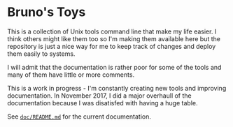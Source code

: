 # Bruno's Toys
This is a collection of Unix tools command line that make my life easier.  I think others might like them too so I'm making them available here but the repository is just a nice way for me to keep track of changes and deploy them easily to systems.

I will admit that the documentation is rather poor for some of the tools and many of them have little or more comments.

This is a work in progress - I'm constantly creating new tools and improving documentation.  In November 2017, I did a major overhaull of the documentation because I was disatisfed with having a huge table.

See [`doc/README.md`](doc/README.md) for the current documentation.

